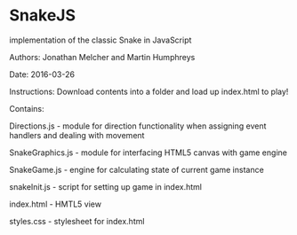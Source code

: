 # SnakeJS
implementation of the classic Snake in JavaScript

Authors: Jonathan Melcher and Martin Humphreys

Date: 2016-03-26

Instructions: Download contents into a folder and load up index.html to play!

Contains:

Directions.js - module for direction functionality when assigning event handlers and dealing with movement

SnakeGraphics.js - module for interfacing HTML5 canvas with game engine

SnakeGame.js - engine for calculating state of current game instance

snakeInit.js - script for setting up game in index.html

index.html - HMTL5 view

styles.css - stylesheet for index.html
